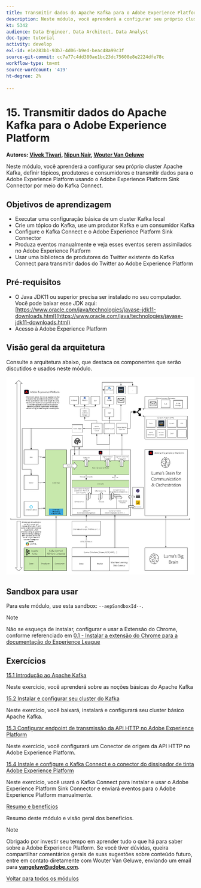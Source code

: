 ```yaml
---
title: Transmitir dados do Apache Kafka para o Adobe Experience Platform
description: Neste módulo, você aprenderá a configurar seu próprio cluster Apache Kafka, definir tópicos, produtores e consumidores e transmitir dados para o Adobe Experience Platform usando o Adobe Experience Platform Sink Connector para Kafka Connect.
kt: 5342
audience: Data Engineer, Data Architect, Data Analyst
doc-type: tutorial
activity: develop
exl-id: e1e283b1-93b7-4d06-b9ed-beac48a99c3f
source-git-commit: cc7a77c4dd380ae1bc23dc75608e8e2224dfe78c
workflow-type: tm+mt
source-wordcount: '419'
ht-degree: 2%

---
```


# 15. Transmitir dados do Apache Kafka para o Adobe Experience Platform

**Autores: [Vivek Tiwari](https://www.linkedin.com/in/vivek-tiwari-25092656/), [Nipun Nair](https://www.linkedin.com/in/nipunnair/), [Wouter Van Geluwe](https://www.linkedin.com/in/woutervangeluwe/)**

Neste módulo, você aprenderá a configurar seu próprio cluster Apache Kafka, definir tópicos, produtores e consumidores e transmitir dados para o Adobe Experience Platform usando o Adobe Experience Platform Sink Connector por meio do Kafka Connect.

## Objetivos de aprendizagem

- Executar uma configuração básica de um cluster Kafka local
- Crie um tópico do Kafka, use um produtor Kafka e um consumidor Kafka
- Configure o Kafka Connect e o Adobe Experience Platform Sink Connector
- Produza eventos manualmente e veja esses eventos serem assimilados no Adobe Experience Platform
- Usar uma biblioteca de produtores do Twitter existente do Kafka Connect para transmitir dados do Twitter ao Adobe Experience Platform

## Pré-requisitos

- O Java JDK11 ou superior precisa ser instalado no seu computador. Você pode baixar esse JDK aqui: [https://www.oracle.com/java/technologies/javase-jdk11-downloads.html](https://www.oracle.com/java/technologies/javase-jdk11-downloads.html)
- Acesso à Adobe Experience Platform

## Visão geral da arquitetura

Consulte a arquitetura abaixo, que destaca os componentes que serão discutidos e usados neste módulo.

![Visão geral da arquitetura](../../assets/images/architecturem24.png)

## Sandbox para usar

Para este módulo, use esta sandbox: `--aepSandboxId--`.

>[!NOTE]
>
>Não se esqueça de instalar, configurar e usar a Extensão do Chrome, conforme referenciado em [0.1 - Instalar a extensão do Chrome para a documentação do Experience League](../module0/ex1.md)

## Exercícios

[15.1 Introdução ao Apache Kafka](./ex1.md)

Neste exercício, você aprenderá sobre as noções básicas do Apache Kafka

[15.2 Instalar e configurar seu cluster do Kafka](./ex2.md)

Neste exercício, você baixará, instalará e configurará seu cluster básico Apache Kafka.

[15.3 Configurar endpoint de transmissão da API HTTP no Adobe Experience Platform](./ex3.md)

Neste exercício, você configurará um Conector de origem da API HTTP no Adobe Experience Platform.

[15.4 Instale e configure o Kafka Connect e o conector do dissipador de tinta Adobe Experience Platform](./ex4.md)

Neste exercício, você usará o Kafka Connect para instalar e usar o Adobe Experience Platform Sink Connector e enviará eventos para o Adobe Experience Platform manualmente.

[Resumo e benefícios](./summary.md)

Resumo deste módulo e visão geral dos benefícios.

>[!NOTE]
>
>Obrigado por investir seu tempo em aprender tudo o que há para saber sobre a Adobe Experience Platform. Se você tiver dúvidas, queira compartilhar comentários gerais de suas sugestões sobre conteúdo futuro, entre em contato diretamente com Wouter Van Geluwe, enviando um email para **vangeluw@adobe.com**.

[Voltar para todos os módulos](../../overview.md)
